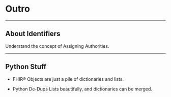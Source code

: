 <!-- .slide: data-background="#000" -->

# Outro <!-- .element: class="r-fit-text" -->


---

<!-- .slide: data-background="#000" -->


## About Identifiers

Understand the concept of Assigning Authorities.

---

<!-- .slide: data-background="#000" -->

## Python Stuff

- FHIR® Objects are just a pile of dictionaries and lists.

- Python De-Dups Lists beautifully, and dictionaries can be merged.



